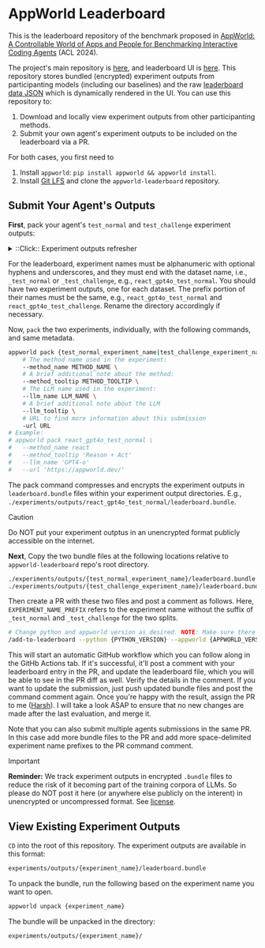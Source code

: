 # AppWorld Leaderboard

This is the leaderboard repository of the benchmark proposed in [AppWorld: A Controllable World of Apps and People for Benchmarking Interactive Coding Agents](https://appworld.dev/) (ACL 2024).

The project's main repository is [here](https://github.com/stonybrooknlp/appworld), and leaderboard UI is [here](https://appworld.dev/leaderboard). This repository stores bundled (encrypted) experiment outputs from participanting models (including our baselines) and the raw [leaderboard data JSON](/experiments/outputs/_leaderboard.json) which is dynamically rendered in the UI. You can use this repository to:

1. Download and locally view experiment outputs from other participanting methods.
2. Submit your own agent's experiment outputs to be included on the leaderboard via a PR.

For both cases, you first need to

1. Install `appworld`: `pip install appworld && appworld install`.
2. Install [Git LFS](https://git-lfs.com/) and clone the `appworld-leaderboard` repository.

## Submit Your Agent's Outputs

**First**, pack your agent's `test_normal` and `test_challenge` experiment outputs:

<details>
<summary>::Click:: Experiment outputs refresher</summary>

---

Your experiment outputs are located in `./experiments/outputs/{experiment_name}` relative to the `APPWORLD_ROOT`, which as we discussed earlier, defaults to `.`, but can be configured by passing `APPWORLD_ROOT` environment variable or `--root` in CLI.

---

</details>

For the leaderboard, experiment names must be alphanumeric with optional hyphens and underscores, and they must end with the dataset name, i.e., `_test_normal` or `_test_challenge`, e.g., `react_gpt4o_test_normal`. You should have two experiment outputs, one for each dataset. The prefix portion of their names must be the same, e.g., `react_gpt4o_test_normal` and `react_gpt4o_test_challenge`. Rename the directory accordingly if necessary.

Now, `pack` the two experiments, individually, with the following commands, and same metadata.

```bash
appworld pack {test_normal_experiment_name|test_challenge_experiment_name} \
    # The method name used in the experiment:
    --method_name METHOD_NAME \
    # A brief additional note about the method:
    --method_tooltip METHOD_TOOLTIP \
    # The LLM name used in the experiment:
    --llm_name LLM_NAME \
    # A brief additional note about the LLM
    --llm_tooltip \
    # URL to find more information about this submission
    -url URL
# Example:
# appworld pack react_gpt4o_test_normal \
#   --method_name react
#   --method_tooltip 'Reason + Act'
#   --llm_name 'GPT4-o'
#   --url 'https://appworld.dev/'
```

The pack command compresses and encrypts the experiment outputs in `leaderboard.bundle` files within your experiment output directories. E.g., `./experiments/outputs/react_gpt4o_test_normal/leaderboard.bundle`.

> [!Caution]
> Do NOT put your experiment outptus in an unencrypted format publicly accessible on the internet.

**Next**, Copy the two bundle files at the following locations relative to `appworld-leaderboard` repo's root directory.

```bash
./experiments/outputs/{test_normal_experiment_name}/leaderboard.bundle
./experiments/outputs/{test_challenge_experiment_name}/leaderboard.bundle
```

Then create a PR with these two files and post a comment as follows. Here, `EXPERIMENT_NAME_PREFIX` refers to the experiment name without the suffix of `_test_normal` and `_test_challenge` for the two splits.

```bash
# Change python and appworld version as desired. NOTE: Make sure there is not white space in the comment before the command starts.
/add-to-leaderboard --python {PYTHON_VERSION} --appworld {APPWORLD_VERSION} {EXPERIMENT_NAME_PREFIX}
```

This will start an automatic GitHub workflow which you can follow along in the GitHb Actions tab. If it's successful, it'll post a comment with your leaderboard entry in the PR, and update the leaderboard file, which you will be able to see in the PR diff as well. Verify the details in the comment. If you want to update the submission, just push updated bundle files and post the command comment again. Once you're happy with the result, assign the PR to me ([Harsh](https://github.com/harshTrivedi/)). I will take a look ASAP to ensure that no new changes are made after the last evaluation, and merge it.

Note that you can also submit multiple agents submissions in the same PR. In this case add more bundle files to the PR and add more space-delimited experiment name prefixes to the PR command comment.

> [!IMPORTANT]
> **Reminder:** We track experiment outputs in encrypted `.bundle` files to reduce the risk of it becoming part of the training corpora of LLMs. So please do NOT post it here (or anywhere else publicly on the interent) in unencrypted or uncompressed format. See [license](https://github.com/stonybrooknlp/appworld/tree/main?tab=readme-ov-file#lock_with_ink_pen-license).


## View Existing Experiment Outputs

`CD` into the root of this repository. The experiment outputs are available in this format:

```bash
experiments/outputs/{experiment_name}/leaderboard.bundle
```

To unpack the bundle, run the following based on the experiment name you want to open.

```bash
appworld unpack {experiment_name}
```

The bundle will be unpacked in the directory:

```bash
experiments/outputs/{experiment_name}/
```
